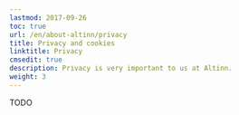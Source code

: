 ```yaml
---
lastmod: 2017-09-26
toc: true
url: /en/about-altinn/privacy
title: Privacy and cookies
linktitle: Privacy
cmsedit: true
description: Privacy is very important to us at Altinn.
weight: 3
---
```


TODO